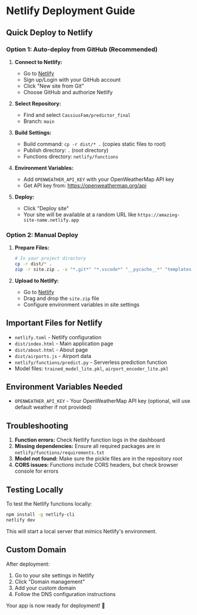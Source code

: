 # Netlify Deployment Guide

## Quick Deploy to Netlify

### Option 1: Auto-deploy from GitHub (Recommended)

1. **Connect to Netlify:**
   - Go to [Netlify](https://netlify.com)
   - Sign up/Login with your GitHub account
   - Click "New site from Git"
   - Choose GitHub and authorize Netlify

2. **Select Repository:**
   - Find and select `CassiusFam/predictor_final`
   - Branch: `main`

3. **Build Settings:**
   - Build command: `cp -r dist/* .` (copies static files to root)
   - Publish directory: `.` (root directory)
   - Functions directory: `netlify/functions`

4. **Environment Variables:**
   - Add `OPENWEATHER_API_KEY` with your OpenWeatherMap API key
   - Get API key from: https://openweathermap.org/api

5. **Deploy:**
   - Click "Deploy site"
   - Your site will be available at a random URL like `https://amazing-site-name.netlify.app`

### Option 2: Manual Deploy

1. **Prepare Files:**
   ```bash
   # In your project directory
   cp -r dist/* .
   zip -r site.zip . -x "*.git*" "*.vscode*" "__pycache__*" "templates/*" "data/*" "tests/*"
   ```

2. **Upload to Netlify:**
   - Go to [Netlify](https://netlify.com)
   - Drag and drop the `site.zip` file
   - Configure environment variables in site settings

## Important Files for Netlify

- `netlify.toml` - Netlify configuration
- `dist/index.html` - Main application page
- `dist/about.html` - About page
- `dist/airports.js` - Airport data
- `netlify/functions/predict.py` - Serverless prediction function
- Model files: `trained_model_lite.pkl`, `airport_encoder_lite.pkl`

## Environment Variables Needed

- `OPENWEATHER_API_KEY` - Your OpenWeatherMap API key (optional, will use default weather if not provided)

## Troubleshooting

1. **Function errors:** Check Netlify function logs in the dashboard
2. **Missing dependencies:** Ensure all required packages are in `netlify/functions/requirements.txt`
3. **Model not found:** Make sure the pickle files are in the repository root
4. **CORS issues:** Functions include CORS headers, but check browser console for errors

## Testing Locally

To test the Netlify functions locally:

```bash
npm install -g netlify-cli
netlify dev
```

This will start a local server that mimics Netlify's environment.

## Custom Domain

After deployment:
1. Go to your site settings in Netlify
2. Click "Domain management"
3. Add your custom domain
4. Follow the DNS configuration instructions

Your app is now ready for deployment! 🚀
